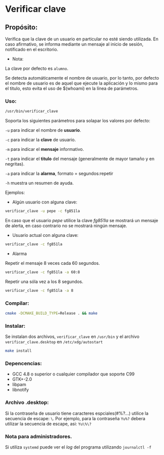 # Verificar clave
## Propósito:
Verifica que la clave de un usuario en particular no esté siendo utilizada.
En caso afirmativo, se informa mediante un mensaje al inicio de sesión,
notificado en el escritorio.

- Nota:

La clave por defecto es ```alumno```.

Se detecta automáticamente el nombre de usuario, por lo tanto, por defecto
el nombre de usuario es de aquel que ejecute la aplicación y lo mismo para
el titulo, esto evita el uso de $(whoami) en la línea de parámetros.


### Uso:
```bash 
/usr/bin/verificar_clave
```
Soporta los siguientes parámetros para solapar los valores por defecto:

```-u``` para indicar el nombre de **usuario**.

```-c``` para indicar la **clave** de usuario.

```-m``` para indicar el **mensaje** informativo.

```-t``` para indicar el **titulo** del mensaje (generalmente de mayor tamaño y en negritas).

```-a``` para indicar la **alarma**, formato = segundos:repetir

```-h``` muestra un resumen de ayuda.


Ejemplos:

- Algún usuario con alguna clave:

```bash
verificar_clave -u pepe -c fg851la
```

En caso que el usuario *pepe* utilice la clave *fg851la* se mostrará un
mensaje de alerta, en caso contrario no se mostrará ningún mensaje.

- Usuario actual con alguna clave:

```bash
verificar_clave -c fg851la
```

- Alarma

Repetir el mensaje 8 veces cada 60 segundos.

```bash
verificar_clave -c fg851la -a 60:8
```

Repetir una sóla vez a los 8 segundos.

```bash
verificar_clave -c fg851la -a 8
```


### Compilar:
```bash
cmake -DCMAKE_BUILD_TYPE=Release . && make
```

### Instalar:
Se instalan dos archivos, ```verificar_clave``` en ```/usr/bin``` y el archivo
```verificar_clave.desktop``` en ```/etc/xdg/autostart```

```bash
make install
```

### Depencencias:
- GCC 4.8 o superior o cualquier compilador que soporte C99
- GTK+-2.0
- libpam
- libnotify


### Archivo .desktop:
Si la contraseña de usuario tiene caracteres espciales(#%?...) utilice la
secuencia de escape: ```\```.
Por ejemplo, para la contraseña ```Yu%?``` debera utilizar la secuencia de
escape, asi: ```Yu\%\?```


### Nota para administradores.
Si utiliza ```systemd``` puede ver el *log* del programa utilizando ```journalctl -f```
